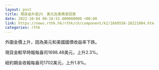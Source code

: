 ```yaml
---
layout: post
title: 現貨金升逾2%　美元及美債息回落
date: 2022-10-04 06:16:52.000000000 +08:00
link: https://news.rthk.hk/rthk/ch/component/k2/1669558-20221004.htm
categories: rthk
---
```


外圍金價上升，因為美元和美國國債收益率下跌。

現貨金較早時報每盎司1698.48美元，上升2.3%。

紐約期金收報每盎司1702美元，上升1.8%。
